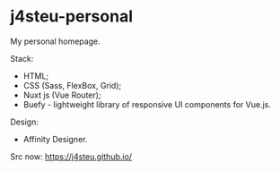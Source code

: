 # j4steu-personal
My personal homepage.

Stack:
- HTML; 
- CSS (Sass, FlexBox, Grid);
- Nuxt js (Vue Router);
- Buefy - lightweight library of responsive UI components for Vue.js.

Design:
- Affinity Designer.

Src now: https://j4steu.github.io/
